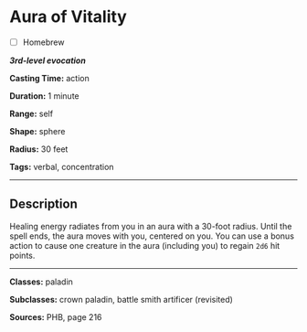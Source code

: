 # Aura of Vitality

- [ ] Homebrew

***3rd-level evocation***

**Casting Time:** action

**Duration:** 1 minute

**Range:** self

**Shape:** sphere

**Radius:** 30 feet

**Tags:** verbal, concentration

---

## Description
Healing energy radiates from you in an aura with a 30-foot radius.
Until the spell ends, the aura moves with you, centered on you.
You can use a bonus action to cause one creature in the aura (including you) to regain `2d6` hit points.

---

**Classes:** paladin

**Subclasses:** crown paladin, battle smith artificer (revisited)

**Sources:** PHB, page 216
